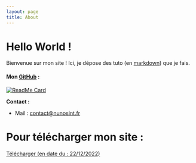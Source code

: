 ```yaml
---
layout: page
title: About
---
```


# Hello World !

Bienvenue sur mon site !
Ici, je dépose des tuto (en [markdown](https://fr.wikipedia.org/wiki/Markdown)) que je fais.

#### Mon [GitHub](https://github.com/nunosint) : 

[![ReadMe Card](https://github-readme-stats-sigma-five.vercel.app/api?username=nunosint&count_private=true&show_icons=true)]()

**Contact :**

* Mail : [contact@nunosint.fr](mailto:contact@nunosint.fr)

# Pour télécharger mon site : 
[Télécharger (en date du : 22/12/2022)](https://snt.nunosint.fr/about.zip)